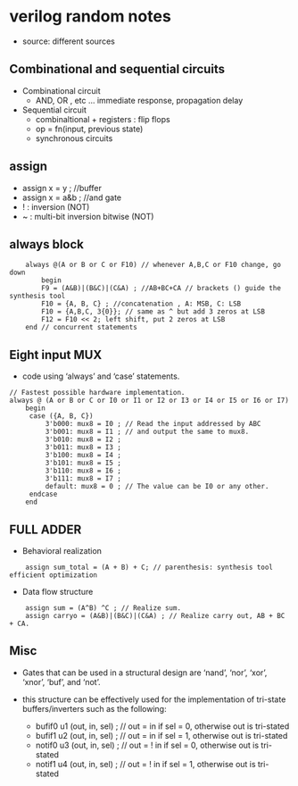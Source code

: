 # verilog random notes
- source: different sources

## Combinational and sequential circuits
- Combinational circuit 
    - AND, OR , etc ... immediate response, propagation delay
- Sequential circuit
    - combinaltional + registers : flip flops
    - op = fn(input, previous state)
    - synchronous circuits

## assign
- assign  x = y ; //buffer
- assign x = a&b ; //and gate
- ! : inversion (NOT) 
- ~ : multi-bit inversion bitwise (NOT)

## always block
```
    always @(A or B or C or F10) // whenever A,B,C or F10 change, go down
        begin
   	    F9 = (A&B)|(B&C)|(C&A) ; //AB+BC+CA // brackets () guide the synthesis tool
   	    F10 = {A, B, C} ; //concatenation , A: MSB, C: LSB
   	    F10 = {A,B,C, 3{0}}; // same as ^ but add 3 zeros at LSB  
   	    F12 = F10 << 2; left shift, put 2 zeros at LSB
    end // concurrent statements
```

## Eight input MUX 
- code using ‘always’ and ‘case’ statements.

```
// Fastest possible hardware implementation.
always @ (A or B or C or I0 or I1 or I2 or I3 or I4 or I5 or I6 or I7)
    begin
   	 case ({A, B, C})
   		 3'b000: mux8 = I0 ; // Read the input addressed by ABC
   		 3'b001: mux8 = I1 ; // and output the same to mux8.
   		 3'b010: mux8 = I2 ;
   		 3'b011: mux8 = I3 ;
   		 3'b100: mux8 = I4 ;
   		 3'b101: mux8 = I5 ;
   		 3'b110: mux8 = I6 ;
   		 3'b111: mux8 = I7 ;
   		 default: mux8 = 0 ; // The value can be I0 or any other.
   	 endcase
    end
```

## FULL ADDER
- Behavioral realization

```
    assign sum_total = (A + B) + C; // parenthesis: synthesis tool efficient optimization
```
- Data flow structure
```
    assign sum = (A^B) ^C ; // Realize sum.
    assign carryo = (A&B)|(B&C)|(C&A) ; // Realize carry out, AB + BC + CA.
```

## Misc 
- Gates that can be used in a structural design are ‘nand’, ‘nor’, ‘xor’, ‘xnor’, ‘buf’, and ‘not’. 
- this structure can be effectively used for the implementation of tri-state buffers/inverters such as the following:

    - bufif0 u1 (out, in, sel) ; // out = in if sel = 0, otherwise out is tri-stated
    - bufif1 u2 (out, in, sel) ; // out = in if sel = 1, otherwise out is tri-stated
    - notif0 u3 (out, in, sel) ; // out = ! in if sel = 0, otherwise out is tri-stated
    - notif1 u4 (out, in, sel) ; // out = ! in if sel = 1, otherwise out is tri-stated

